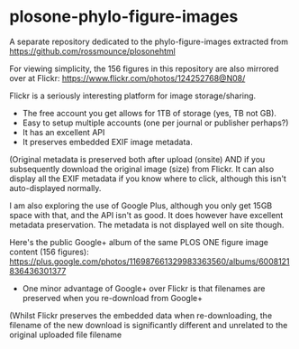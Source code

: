plosone-phylo-figure-images
===========================

A separate repository dedicated to the phylo-figure-images extracted from https://github.com/rossmounce/plosonehtml

For viewing simplicity, the 156 figures in this repository are also mirrored over at Flickr:
https://www.flickr.com/photos/124252768@N08/

Flickr is a seriously interesting platform for image storage/sharing.
* The free account you get allows for 1TB of storage (yes, TB not GB).
* Easy to setup multiple accounts (one per journal or publisher perhaps?)
* It has an excellent API
* It preserves embedded EXIF image metadata.

(Original metadata is preserved both after upload (onsite) AND if you subsequently download the original image (size) from Flickr. It can also display all the EXIF metadata if you know where to click, although this isn't auto-displayed normally.

I am also exploring the use of Google Plus, although you only get 15GB space with that, and the API isn't as good.
It does however have excellent metadata preservation. The metadata is not displayed well on site though.

Here's the public Google+ album of the same PLOS ONE figure image content (156 figures):
https://plus.google.com/photos/116987661329983363560/albums/6008121836436301377 

* One minor advantage of Google+ over Flickr is that filenames are preserved when you re-download from Google+

(Whilst Flickr preserves the embedded data when re-downloading, the filename of the new download is significantly different and unrelated to the original uploaded file filename

